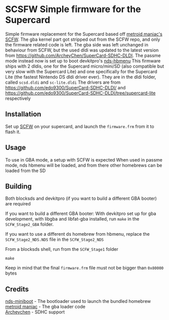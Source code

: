 # SCSFW Simple firmware for the Supercard

Simple firmware replacement for the Supercard based off [metroid maniac's](https://github.com/metroid-maniac/SCFW) [SCFW](https://github.com/metroid-maniac/SCFW).
The gba kernel part got stripped out from the SCFW repo, and only the firmware related code is left.
The gba side was left unchanged in behaviour from SCFW, but the used dldi was updated to the latest version from https://github.com/ArcheyChen/SuperCard-SDHC-DLDI.
The passme mode instead now is set up to boot devkitpro's [nds-hbmenu](https://github.com/devkitPro/nds-hb-menu)
This firmware ships with 2 dldis, one for the Supercard micro/mini/SD (also compatible but very slow with the Supercard Lite)
and one specifically for the Supercard Lite (the fastest Nintendo DS dldi driver ever).
They are in the dldi folder, called `scsd.dldi` and `sc-lite.dldi`
The drivers are from https://github.com/edo9300/SuperCard-SDHC-DLDI/ and https://github.com/edo9300/SuperCard-SDHC-DLDI/tree/supercard-lite respectively

## Installation
Set up [SCFW](https://github.com/metroid-maniac/SCFW) on your supercard, and launch the `firmware.frm` from it to flash it.

## Usage
To use in GBA mode, a setup with SCFW is expected
When used in passme mode, nds hbmenu will be loaded, and from there other homebrews can be loaded from the SD

## Building
Both blocksds and devkitpro (if you want to build a different GBA booter) are required

If you want to build a different GBA booter:
With devkitpro set up for gba development, with libgba and libfat-gba installed, run `make` in the `SCFW_Stage2_GBA` folder.

If you want to use a different ds homebrew from hbmenu, replace the `SCFW_Stage2_NDS.NDS` file in the `SCFW_Stage2_NDS`

From a blocksds shell, run from the `SCFW_Stage1` folder
```
make
```

Keep in mind that the final `firmware.frm` file must not be bigger than `0x80000` bytes

## Credits
[nds-miniboot](https://github.com/asiekierka/nds-miniboot) - The bootloader used to launch the bundled homebrew  
[metroid maniac](https://github.com/metroid-maniac) - The gba loader code  
[Archeychen](https://github.com/ArcheyChen) - SDHC support  
